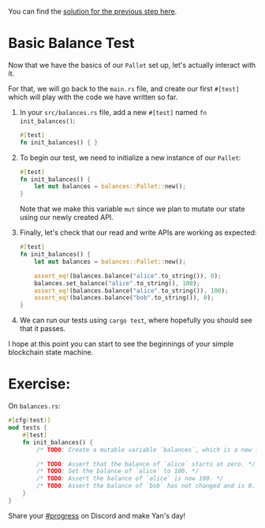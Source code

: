 You can find the [solution for the previous step here](https://gist.github.com/nomadbitcoin/9171430e3a44c42513b5c1104ef972e2).

# Basic Balance Test

Now that we have the basics of our `Pallet` set up, let's actually interact with it.

For that, we will go back to the `main.rs` file, and create our first `#[test]` which will play with the code we have written so far.

1. In your `src/balances.rs` file, add a new `#[test]` named `fn init_balances()`:

	```rust
	#[test]
	fn init_balances() { }
	```

2. To begin our test, we need to initialize a new instance of our `Pallet`:

	```rust
	#[test]
	fn init_balances() {
		let mut balances = balances::Pallet::new();
	}
	```

	Note that we make this variable `mut` since we plan to mutate our state using our newly created API.

3. Finally, let's check that our read and write APIs are working as expected:

	```rust
	#[test]
	fn init_balances() {
		let mut balances = balances::Pallet::new();

		assert_eq!(balances.balance("alice".to_string()), 0);
		balances.set_balance("alice".to_string(), 100);
		assert_eq!(balances.balance("alice".to_string()), 100);
		assert_eq!(balances.balance("bob".to_string()), 0);
	}
	```

4. We can run our tests using `cargo test`, where hopefully you should see that it passes.

I hope at this point you can start to see the beginnings of your simple blockchain state machine.

# Exercise:
On `balances.rs`:
```rust
#[cfg(test)]
mod tests {
	#[test]
	fn init_balances() {
		/* TODO: Create a mutable variable `balances`, which is a new instance of `Pallet`. */

		/* TODO: Assert that the balance of `alice` starts at zero. */
		/* TODO: Set the balance of `alice` to 100. */
		/* TODO: Assert the balance of `alice` is now 100. */
		/* TODO: Assert the balance of `bob` has not changed and is 0. */
	}
}
```

Share your [#progress](https://discord.com/channels/898706705779687435/980906289968345128) on Discord and make Yan's day!
